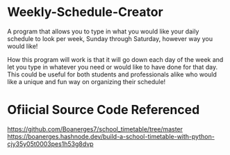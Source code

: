 # Weekly-Schedule-Creator
A program that allows you to type in what you would like your daily schedule to look per week, Sunday through Saturday, however way you would like! 

How this program will work is that it will go down each day of the week and let you type in whatever you need or would like to have done for that day. This could be useful for both students and professionals alike who would like a unique and fun way on organizing their schedule!

# Ofiicial Source Code Referenced
https://github.com/Boanerges7/school_timetable/tree/master
https://boanerges.hashnode.dev/build-a-school-timetable-with-python-cjy35y05t0003pes1h53g8dvp
